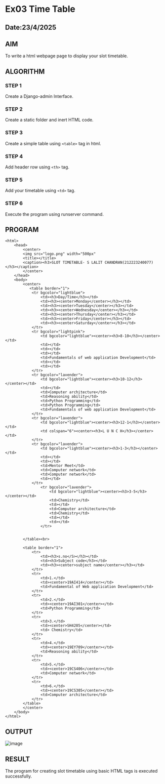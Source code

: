 # Ex03 Time Table
## Date:23/4/2025

## AIM
To write a html webpage page to display your slot timetable.

## ALGORITHM
### STEP 1
Create a Django-admin Interface.

### STEP 2
Create a static folder and inert HTML code.

### STEP 3
Create a simple table using ```<table>``` tag in html.

### STEP 4
Add header row using ```<th>``` tag.

### STEP 5
Add your timetable using ```<td>``` tag.

### STEP 6
Execute the program using runserver command.

## PROGRAM
```
<html>
    <head>
        <center>
        <img src="logo.png" width="500px"
        <title></title>
        <caption><h3>SLOT TIMETABLE- S LALIT CHANDRAN(212223240077)</h3></caption>
        </center>
    </head>
    <body>
        <center>
           <table border="1">
            <tr bgcolor="lightblue">
                <td><h3>Day/Time</h3></td>
                <td><h3><center>Monday</center></h3></td>
                <td><h3><center>Tuesday</center></h3></td>
                <td><h3><center>Wednesday</center></h3></td>
                <td><h3><center>Thursday</center></h3></td>
                <td><h3><center>Friday</center></h3></td>
                <td><h3><center>Saturday</center></h3></td>
            </tr>
            <tr bgcolor="lightpink">
                <td bgcolor="lightblue"><center><h3>8-10</h3></center></td>
                <td></td>
                <td></td>
                <td></td>
                <td>Fundamentals of web application Development</td>
                <td></td>
                <td></td>
            </tr>
            <tr bgcolor="lavender">
                <td bgcolor="lightblue"><center><h3>10-12</h3></center></td>
                <td></td>
                <td>Computer architecture</td>
                <td>Reasoning ability</td>
                <td>Python Programming</td>
                <td>Python Programming</td>
                <td>Fundamentals of web application Development</td>
            </tr>
            <tr bgcolor="lavender">
                <td bgcolor="lightblue"><center><h3>12-1</h3></center></td>
                <td colspan="6"><center><h3>L U N C H</h3></center></td>
            </tr>
            <tr bgcolor="lavender">
                <td bgcolor="lightblue"><center><h3>1-3</h3></center></td>
                <td></td>
                <td></td>
                <td>Mentor Meet</td>
                <td>Computer network</td>
                <td>Computer network</td>
                <td></td>
            </tr>
                <tr bgcolor="lavender">
                    <td bgcolor="lightblue"><center><h3>3-5</h3></center></td>
                    <td>Chemistry</td>
                    <td></td>
                    <td>Computer architecture</td>
                    <td>Chemistry</td>
                    <td></td>
                    <td></td>
                </tr>
            

        </table><br>

        <table border="1">
            <tr>
                <td><h3>s.no</S></h3></td>
                <td><h3>Subject code</h3></td>
                <td><h3><center>subject name</center></h3></td>
            </tr>
            <tr>
                <td>1.</td>
                <td><center>19AI414</center></td>
                <td>Fundamental of Web application Development</td>
            </tr>
            <tr>
                <td>2.</td>
                <td><center>19AI301</center></td>
                <td>Python Programming</td>
            </tr>
            <tr>
                <td>3.</td>
                <td><center>SH4205</center></td>
                <td> Chemistry</td>
            </tr>
            <tr>
                <td>4.</td>
                <td><center>19EY709</center></td>
                <td>Reasoning ability</td>
            </tr>
            <tr>
                <td>5.</td>
                <td><center>19CS406</center></td>
                <td>Computer network</td>
            </tr>
            <tr>
                <td>6.</td>
                <td><center>19CS305</center></td>
                <td>Computer architecture</td>
            </tr>
        </table>
        </center>
    </body>
</html>
```

## OUTPUT
![image](https://github.com/user-attachments/assets/e2fc9efb-b168-480d-8c7f-9ee7aa891fd5)


## RESULT
The program for creating slot timetable using basic HTML tags is executed successfully.
